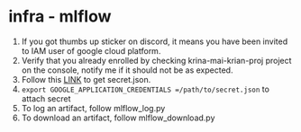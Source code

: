 # infra - mlflow
1. If you got thumbs up sticker on discord, it means you have been invited to IAM user of google cloud platform. 
2. Verify that you already enrolled by checking krina-mai-krian-proj project on the console, notify me if it should not be as expected.
3. Follow this [LINK](https://developers.google.com/workspace/guides/create-credentials#create_credentials_for_a_service_account) to get secret.json.
4. `export GOOGLE_APPLICATION_CREDENTIALS =/path/to/secret.json` to attach secret
5. To log an artifact, follow mlflow_log.py
6. To download an artifact, follow mlflow_download.py